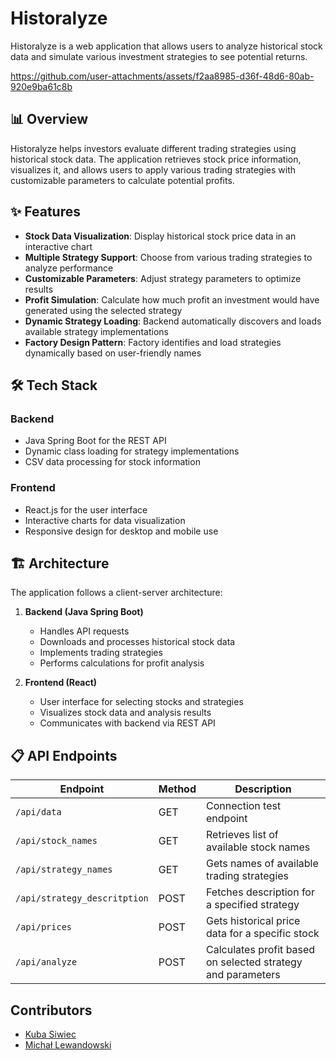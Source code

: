# Historalyze

Historalyze is a web application that allows users to analyze historical stock data and simulate various investment strategies to see potential returns.

https://github.com/user-attachments/assets/f2aa8985-d36f-48d6-80ab-920e9ba61c8b

## 📊 Overview

Historalyze helps investors evaluate different trading strategies using historical stock data. The application retrieves stock price information, visualizes it, and allows users to apply various trading strategies with customizable parameters to calculate potential profits.

## ✨ Features

- **Stock Data Visualization**: Display historical stock price data in an interactive chart
- **Multiple Strategy Support**: Choose from various trading strategies to analyze performance
- **Customizable Parameters**: Adjust strategy parameters to optimize results
- **Profit Simulation**: Calculate how much profit an investment would have generated using the selected strategy
- **Dynamic Strategy Loading**: Backend automatically discovers and loads available strategy implementations
- **Factory Design Pattern**: Factory identifies and load strategies dynamically based on user-friendly names

## 🛠️ Tech Stack

### Backend
- Java Spring Boot for the REST API
- Dynamic class loading for strategy implementations
- CSV data processing for stock information

### Frontend
- React.js for the user interface
- Interactive charts for data visualization
- Responsive design for desktop and mobile use

## 🏗️ Architecture

The application follows a client-server architecture:

1. **Backend (Java Spring Boot)**
   - Handles API requests
   - Downloads and processes historical stock data
   - Implements trading strategies
   - Performs calculations for profit analysis

2. **Frontend (React)**
   - User interface for selecting stocks and strategies
   - Visualizes stock data and analysis results
   - Communicates with backend via REST API

## 📋 API Endpoints

| Endpoint | Method | Description |
|----------|--------|-------------|
| `/api/data` | GET | Connection test endpoint |
| `/api/stock_names` | GET | Retrieves list of available stock names |
| `/api/strategy_names` | GET | Gets names of available trading strategies |
| `/api/strategy_descritption` | POST | Fetches description for a specified strategy |
| `/api/prices` | POST | Gets historical price data for a specific stock |
| `/api/analyze` | POST | Calculates profit based on selected strategy and parameters |

## Contributors
- [Kuba Siwiec](https://github.com/jakub-siwiec-3)
- [Michał Lewandowski](https://github.com/lewmi5)

